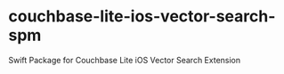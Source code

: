 # couchbase-lite-ios-vector-search-spm
Swift Package for Couchbase Lite iOS Vector Search Extension
